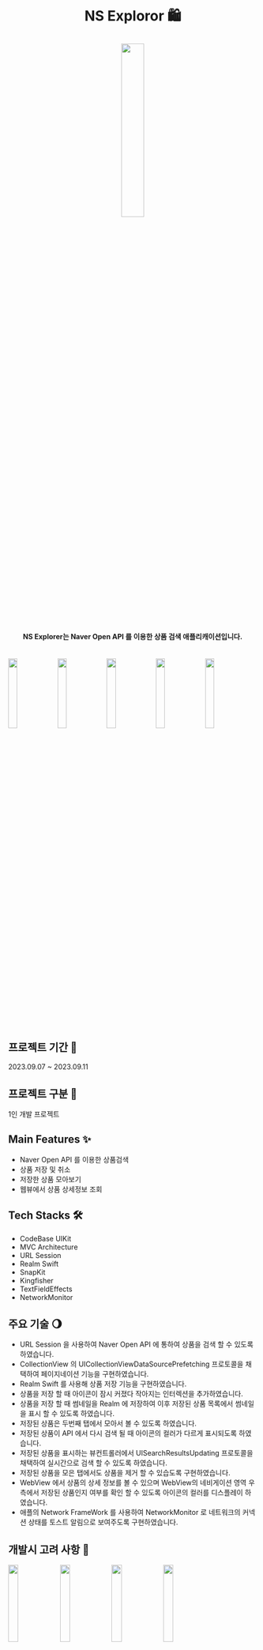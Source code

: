 # <p align="center">NS Exploror 🛍</p>
<p align="center">

<img width="30%" src="https://github.com/UNICUS-FORTIS/NaverShoppingExplorer/assets/110699030/8280d8b5-db00-4b62-aabf-b1ba553b0a0d"/>

#### <p align="center">NS Explorer는 Naver Open API 를 이용한 상품 검색 애플리캐이션입니다.<br></br></p>

<p>
<img width="19%" src="https://github.com/UNICUS-FORTIS/NaverShoppingExplorer/assets/110699030/75573c84-7e46-4df0-a1d4-a3425a87b8a0"/>

<img width="19%" src="https://github.com/UNICUS-FORTIS/NaverShoppingExplorer/assets/110699030/b14144a1-231b-42d9-9a77-fb1d4385e4fa"/>

<img width="19%" src="https://github.com/UNICUS-FORTIS/NaverShoppingExplorer/assets/110699030/b8db8a3e-9b81-4f04-8931-0608b29d8e43"/>

<img width="19%" src="https://github.com/UNICUS-FORTIS/NaverShoppingExplorer/assets/110699030/49d0001c-f880-4f28-9db7-243d4fc507ec"/>

<img width="19%" src="https://github.com/UNICUS-FORTIS/NaverShoppingExplorer/assets/110699030/083e49da-4fa1-46cb-a26e-acf4aee0847d"/>
</p>

## 프로젝트 기간 🎀 
2023.09.07 ~ 2023.09.11

## 프로젝트 구분 🎀
1인 개발 프로젝트
 
## Main Features ✨
- Naver Open API 를 이용한 상품검색
- 상품 저장 및 취소
- 저장한 상품 모아보기
- 웹뷰에서 상품 상세정보 조회

## Tech Stacks 🛠
- CodeBase UIKit
- MVC Architecture
- URL Session
- Realm Swift
- SnapKit
- Kingfisher
- TextFieldEffects
- NetworkMonitor

## 주요 기술 🌖
- URL Session 을 사용하여 Naver Open API 에 통하여 상품을 검색 할 수 있도록 하였습니다.
- CollectionView 의 UICollectionViewDataSourcePrefetching 프로토콜을 채택하여 페이지네이션 기능을 구현하였습니다.
- Realm Swift 를 사용해 상품 저장 기능을 구현하였습니다.
- 상품을 저장 할 때 아이콘이 잠시 커졌다 작아지는 인터렉션을 추가하였습니다.
- 상품을 저장 할 때 썸네일을 Realm 에 저장하여 이후 저장된 상품 목록에서 썸네일을 표시 할 수 있도록 하였습니다.
- 저장된 상품은 두번째 탭에서 모아서 볼 수 있도록 하였습니다.
- 저장된 상품이 API 에서 다시 검색 될 때 아이콘의 컬러가 다르게 표시되도록 하였습니다.
- 저장된 상품을 표시하는 뷰컨트롤러에서 UISearchResultsUpdating 프로토콜을 채택하여 실시간으로 검색 할 수 있도록 하였습니다.
- 저장된 상품을 모은 탭에서도 상품을 제거 할 수 있습도록 구현하였습니다.
- WebView 에서 상품의 상세 정보를 볼 수 있으며 WebView의 네비게이션 영역 우측에서 저장된 상품인지 여부를 확인 할 수 있도록 아이콘의 컬러를 디스플레이 하였습니다.
- 애플의 Network FrameWork 를 사용하여 NetworkMonitor 로 네트워크의 커넥션 상태를 토스트 알림으로 보여주도록 구현하였습니다.

## 개발시 고려 사항 💎
<p>
<img width="20%" src="https://github.com/UNICUS-FORTIS/NaverShoppingExplorer/assets/110699030/0aac04a0-91aa-4648-b9af-bc2a30edf301"/>
<img width="20%" src="https://github.com/UNICUS-FORTIS/NaverShoppingExplorer/assets/110699030/0673c4d5-0b3b-4fea-846a-8529913bb925"/>
<img width="20%" src="https://github.com/UNICUS-FORTIS/NaverShoppingExplorer/assets/110699030/f63d28b6-d689-4cf2-b4f9-c6ef4b227522"/>
<img width="20%" src="https://github.com/UNICUS-FORTIS/NaverShoppingExplorer/assets/110699030/46cde816-3124-422e-92e6-818b67f30427"/>
</p>
<br>

**1. 검색된 상품을 '정확도순', '등록일자순', '가격높은순', '가격낮은순' 으로 정렬하는 기능과 선택된 버튼의 표시**<br>
<br>
<img width="70%" src="https://github.com/UNICUS-FORTIS/NaverShoppingExplorer/assets/110699030/e5c2630d-8782-4a2b-acb8-306fcfc40358">

- 필터링 할 버튼을 배열의 Index 로 sender.tag 를 설정하고 버튼의 컬러설정, 애니매이션 동작에 대한 액션을 target 으로 등록했습니다.
<br>

<img width="40%" src="https://github.com/UNICUS-FORTIS/NaverShoppingExplorer/assets/110699030/f7a1d287-8121-407a-aa9c-7580f4e2a87a">

- 버튼이 선택 되었을 때 버튼 배열의 모든 컬러를 기본컬러(backgroundColor = white, tintCololr = green) 로 설정하고 선택된 버튼만 다른색으로 변경합니다.
<br>

<img width="40%" src="https://github.com/UNICUS-FORTIS/NaverShoppingExplorer/assets/110699030/85cfb1e0-ae2d-4262-a087-ebb42fea913e">

- 버튼의 컬러가 변경됨과 동시에 선택된 버튼이 커졌다가 작아지는 애니매이션으로 인터렉션을 실행합니다.
<br>

**2. 저장된 상품 아이콘 표시 관리**<br>
<br>
<p>
<img width="40%" src="https://github.com/UNICUS-FORTIS/NaverShoppingExplorer/assets/110699030/115a6b45-e10f-482a-8f03-2461d63ff77e">
<img width="30%" src="https://github.com/UNICUS-FORTIS/NaverShoppingExplorer/assets/110699030/bdb1eb28-091c-460f-b4c5-e11012b86498"/>
</p>

- 프로덕트의 Schema 를 설정하였습니다. 기능 구현 이후 나서 한가지 불필요하다고 느낀 부분으로 굳이 여기에서 isLiked 컬럼을 관리 할 필요가 있었는가 하는 부분입니다.
  저장된 프로덕트의 productID 로 식별하면 될 일을 isLiked 라는 컬럼에서 관리 할 필요가 없엇기 때문입니다. 이는 회고에서 다시한번 언급하겠습니다.
- 셀을 표시 할 때 Realm 에 저장된 productID 가 검색 결과 응답값의 productID 와 같을 경우 찜 아이콘의 컬러가 Red 로 변경되도록 하였습니다.
<br>

**3. 저장된 상품의 썸네일 저장과 삭제**<br>
<br>
<p>
<img width="40%" src="https://github.com/UNICUS-FORTIS/NaverShoppingExplorer/assets/110699030/c2e0b967-de33-45be-89fd-da1fc90a5f28">
<img width="40%" src="https://github.com/UNICUS-FORTIS/NaverShoppingExplorer/assets/110699030/9d0e8a79-1aef-4729-af44-3518f6222f44">
</p>

- Open API 에서 ProductID 로 상품을 검색하는 기능이 없기때문에 상품을 찜했을 때 목록에서 상품을 썸네일을 표시하기 위하여 썸네일을 Realm 에 저장하였습니다.
- Cell 내의 버튼에 대한 Sender.tag 는 고유해야 하므로 productID 를 할당하고 해당 tag 를 가진 버튼이 touch up inside 되었을 때 저장/제거 기능이 동작하도록 하였습니다.
<br>

**4. 저장된 상품 내 검색 기능**
<br>
<p>
<img width="30%" src="https://github.com/UNICUS-FORTIS/NaverShoppingExplorer/assets/110699030/992e341e-47aa-4d6e-a31a-4027941f15fc"/>
<img width="30%" src="https://github.com/UNICUS-FORTIS/NaverShoppingExplorer/assets/110699030/da56005e-9a2d-4b90-8e93-1eb9961fa021"/>
</p>

- NS Explorer 의 저장된 상품 내 검색 기능은 API 에 엑세스 하지 않고 Local 에서만 동작하므로 뷰컨트롤러에서 UISearchResultsUpdating 프로토콜을 채택하여 UISearchController 에서 실시간 검색 기능을 지원하도록 하였습니다.
<br>
<br>

## 회고
- NS Explorer 는 코딩을 시작하고 얼마 안되어 Open API 를 사용한 프로젝트로 이후에 다른 API 를 사용하는데에도 큰 도움이 되었습니다.
- CollectionView 의 레이아웃을 설정하는 메서드를 만들면서 MVC 아키텍처를 적용했음에도 뷰컨트롤러를 최대한 가볍게 만들기 위한 고민을 할 수 있었습니다. 이후에 Compositional Layout 을 체득하면서 뷰의 스케일에 따라 적절한 방법을 선택 할 수 있게 되었습니다.
- 상품 저장 기능을 구현하는데 있어서 isLiked 같은 불필요한 속성을 선언하였습니다. 코드를 되짚어 봤을 때 isLiked 속성을 저장하기보다 단순히 Product ID 의 존재 유무만 판별하면 되는것을 깨닿고 다른 프로젝트에서는 좀더 간단한 방법을 사용 할 수 있었습니다.
- 상품 정렬 기능을 구현하면서 버튼의 외관, 컬러와 같은 인터렉션 처리에 반복문을 사용하는 방법을 알게되었고 이 외에도 또 다른 방법들이 존재하겠지만 이러한 프로그래밍 로직에 대해 고민 할 수 있는 기회가 되었습니다.
- 약 7개월전에 진행한 NS Exploror 프로젝트를 보면서 아쉬웠던 포인트들이 보였습니다. 한편 이 코드가 제 코드가 아니라는 가정을 하기도 했는데 그 과정에서 개발자의 의도를 다시 한번 파악하려는 열려있는 태도를 가질 수 있었습니다.


